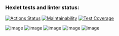 ### Hexlet tests and linter status:

[![Actions Status](https://github.com/DmitryKr2021/frontend-project-46/workflows/hexlet-check/badge.svg)](https://github.com/DmitryKr2021/frontend-project-46/actions)
[![Maintainability](https://api.codeclimate.com/v1/badges/beaf1452dd486238152a/maintainability)](https://codeclimate.com/github/DmitryKr2021/frontend-project-46/maintainability)
[![Test Coverage](https://api.codeclimate.com/v1/badges/beaf1452dd486238152a/test_coverage)](https://codeclimate.com/github/DmitryKr2021/frontend-project-46/test_coverage)

![image](https://user-images.githubusercontent.com/79040401/232990060-9a75e912-e56d-48c3-9aa2-3c3e5cfb9d36.png)
![image](https://user-images.githubusercontent.com/79040401/232990490-e906a2e9-e2d2-4a37-bcbf-30e640792be6.png)
![image](https://user-images.githubusercontent.com/79040401/232990678-e2b652d9-82e8-4aaf-972f-c9aaa9051844.png)
![image](https://user-images.githubusercontent.com/79040401/234498768-7ea97042-c927-409b-9620-e5de5d13d39f.png)
![image](https://user-images.githubusercontent.com/79040401/236609273-5c1ada80-4adb-4f71-8714-2df72b12f86a.png)
